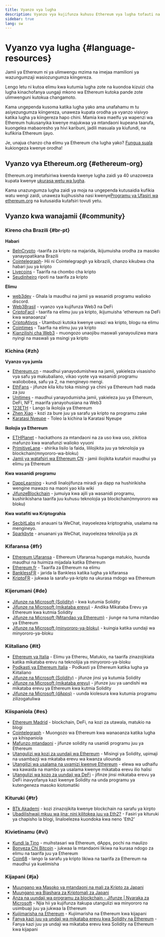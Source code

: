 ```yaml
---
title: Vyanzo vya lugha
description: Vyanzo vya kujifunza kuhusu Ethereum vya lugha tofauti na kiingereza
sidebar: true
lang: sw
---
```


# Vyanzo vya lugha {#language-resources}

Jamii ya Ethereum ni ya ulimwengu mzima na imejaa mamilioni ya wazungumzaji wasiozungumza kiingereza.

Lengo letu ni kutoa elimu kwa kutumia lugha zote na kuondoa kizuizi cha lugha kinachofanya uungaji mkono wa Ethereum kutoka pande zote ulimwenguni kutokua changamoto.

Kama ungependa kusoma katika lugha yako ama unafahamu m tu asiyezungumza kiingereza, unaweza kupata orodha ya vyanzo visivyo katika lugha ya kiingereza hapo chini. Mamia kwa maelfu ya wapenzi wa Ethereum hukusanyika kwenye majukwaa ya mtandaoni kupeana taarufa, kuongelea mabaoresho ya hivi karibuni, jadili masuala ya kiufundi, na kufikiria Ethereum ijayo.

Je, unajua chanzo cha elimu ya Ethereum cha lugha yako? [Fungua suala](https://github.com/ethereum/ethereum-org-website/issues/new/choose) kukiongeza kwenye orodha!

## Vyanzo vya Ethereum.org {#ethereum-org}

Ethereum.org imetafsiriwa kwenda kwenye lugha zaidi ya 40 unazoweza kupata kwenye [ukurasa wetu wa lugha](/languages).

Kama unazungumza lugha zaidi ya moja na ungependa kutusaidia kufikia watu wengi zaidi, unaweza kujihusisha nasi kwenye[Programu ya Ufasiri wa ethereum.org](/contributing/translation-program/#translation-program) na kutusaidia kutafsiri tovuti yetu.

## Vyanzo kwa wanajamii {#community}

### Kireno cha Brazili {#br-pt}

**Habari**

- [BelnCrypto](http://www.beincrypto.com.br) -taarifa za kripto na majarida, ikijumuisha orodha za masoko yanayopatikana Brazili
- [Cointelegraph](http://cointelegraph.com.br/category/analysis)- Hii ni Cointelegrapgh ya kibrazili, chanzo kikubwa cha habari juu ya kripto
- [Livecoins](http://www.livecoins.com.br/ethereum) - Taarifa na chombo cha kripto
- [Seudinheiro](http://www.seudinheiro.com/criptomoedas/) ripoti na taarifa za kripto

**Elimu**

- [web3dev](https://www.web3dev.com.br/) - Ghala la maudhui na jamii ya wasanidi programu walioko discord.
- [Web3Brasil](https://github.com/web3brasil/web3brasil) - vyanzo vya kujifunza Web3 na DeFi
- [CriptoFacil](http://www.criptofacil.com/ultimas-noticias/) - taarifa na elimu juu ya kripto, ikijumuisha 'ethereum na DeFi kwa wanaoanza'
- [CriptoAtivos](http://www.criptoativos.wiki.br/) - Utambuzi kutoka kwenye uwazi wa kripto, blogu na elimu
- [Cointimes](http://www.cointimes.com.br/) - Taarfia na elimu juu ya kripto
- [Kianzilishi cha Web3](https://docs.google.com/document/d/1X8PSTFH7FTw9J-gbKWM6Y430SWCBT8d4t4pJgFQHJ8E/) - muongozo unaojibu maswali yanayoulizwa mara nyingi na maswali ya msingi ya kripto

### Kichina {#zh}

**Vyanzo vya jumla**

- [Ethereum.cn](https://www.ethereum.cn/) - maudhui yanayodumishwa na jamii, yakieleza visasisho vya safu ya makubaliano, vikao vyote vya wasanidi programu waliobobea, safu ya 2, na mengineyo mengi.
- [EthFans](https://github.com/editor-Ajian/EthFans.org-annual-collected-works/) - jifunze kila kitu toka misingi ya chini ya Ethereum hadi mada za juu
- [Unitimes](https://mp.weixin.qq.com/s/tvloZSDBSOQN9zDQj_91kA) - maudhui yanayodumisha jamii, yakieleza juu ya Ethereum, DeFi, NFT, maarifa yanayohusiana na Web3
- [123ETH](https://123eth.org/) - Lango la ikolojia ya Ethereum
- [Zhen Xiao](http://zhenxiao.com/blockchain/) - kozi za bure juu ya sarafu ya kripto na programu zake
- [Karatasi Nyeupe](https://github.com/ethereum/wiki/wiki/[%E4%B8%AD%E6%96%87]-%E4%BB%A5%E5%A4%AA%E5%9D%8A%E7%99%BD%E7%9A%AE%E4%B9%A6) - Toleo la kichina la Karatasi Nyeupe

**Ikolojia ya Ethereum**

- [ETHPlanet](https://www.ethplanet.org/) - hackathons za mtandaoni na za uso kwa uso, zikitioa mafunzo kwa wanafunzi walioko vyuoni
- [PrimitiveLane](https://www.primitiveslane.org/) - shirika lisilo la faida, lililojikita juu ya teknolojia ya blockchain(mnyororo-wa-bloku)
- [Jamii ya watafsiri wa Ethereum CN](https://www.notion.so/Ethereum-Translation-Community-CN-05375fe0a94c4214acaf90f42ba40171) - jamii iliojikita kutafsiri maudhui ya elimu ya Ethereum

**Kwa wasanidi programu**

- [DappLearning](https://github.com/Dapp-Learning-DAO/Dapp-Learning) - kundi linalojifunza miradi ya dapp na hushirikisha wengine mawazo na maoni yao kila wiki
- [JifunzeBlockchain](https://learnblockchain.cn/) - jumuiya kwa ajili ya wasanidi programu, kushirikishana taarifa juu kuhusu teknolojia ya blockchain(mnyororo wa bloku)

**Kwa watafiti wa Kriptograhia**

- [SecbitLabs](https://mp.weixin.qq.com/s/69_tqBJpr_sbaKtR1sBRMw) ni anauani ta WeChat, inayoelezea kriptograhia, usalama na mengineyo.
- [Sparkbyte](https://mp.weixin.qq.com/s/9KgKTc_jtJ7bWKdbNPoqvQ) - anuanani ya WeChat, inayoelezea teknolijia ya zk

### Kifaransa {#fr}

- [Ethereum Ufaransa](https://www.ethereum-france.com/) - Ethereum Ufaransa hupanga matukio, huunda maudhui na huimiza mijadala katika Ethereum
- [Ethereum.fr](https://ethereum.fr/) - Taarifa za Ethereum na elimu
- [BanklessFR](https://banklessfr.substack.com/) - jarida la Bankless katika lugha ya kifaransa
- [KriptoFR](https://cryptofr.com/category/44/ethereum-general) - jukwaa la sarafu-ya-kripto na ukurasa mdogo wa Ethereum

### Kijerumani {#de}

- [Jifunze na Microsoft (Solidity)](https://docs.microsoft.com/de-de/learn/modules/blockchain-learning-solidity/) - kwa kutumia Solidity
- [Jifunze na Microsoft (mikataba erevu)](https://docs.microsoft.com/de-de/learn/modules/blockchain-solidity-ethereum-smart-contracts/) - Andika Mikataba Erevu ya Ethereum kwa kutmia Solidity
- [Jifunze na Microsoft (Mitandao ya Ethereum)](https://docs.microsoft.com/de-de/learn/modules/blockchain-ethereum-networks/) - jiunge na tuma mitandao ya Ethereum
- [Jifunze na Microsoft (minyororo-ya-bloku)](https://docs.microsoft.com/de-de/learn/paths/ethereum-blockchain-development/) - kuingia katika uundaji wa minyororo-ya-bloku

### Kiitaliano {#it}

- [Ethereum ya Italia](https://www.ethereum-italia.it/) - Elimu ya Ethereu, Matukio, na taarifa zinazojikiata katika mikataba erevu na teknolijia ya minyororo-ya-bloku
- [Podkasti ya Ethereum Italia](https://www.ethereum-italia.it/podcast/) - Podkasti ya Ethereum katika lugha ya Kiitaliano
- [Jifunze na Microsoft (Solidity)](https://docs.microsoft.com/it-it/learn/modules/blockchain-learning-solidity/) - jifunze jinsi ya kutumia Solidity
- [Jifunze na Microsoft (mikataba erevu)](https://docs.microsoft.com/it-it/learn/modules/blockchain-solidity-ethereum-smart-contracts/) - jifunze juu ya uandishi wa mikataba erevu ya Ethereum kwa kutmia Solidity
- [Jifunze na Microsoft (dApps)](https://docs.microsoft.com/it-it/learn/modules/blockchain-create-ui-decentralized-apps/) - uunda kiolesura kwa kutumia programu zilizogatuliwa

### Kiispaniola {#es}

- [Ethereum Madrid](https://ethereummadrid.com/) - blockchain, DeFi, na kozi za utawala, matukio na blogi
- [Cointelegraph](https://es.cointelegraph.com/ethereum-for-beginners) - Muongozo wa Ethereum kwa wanaoanza katika lugha ya kihispaniola
- [ Mafunzo mtandaoni](https://tutoriales.online/curso/solidity) - jifunze solidity na usanidi programu juu ya Ethereum
- [ Utangulizi wa kozi za uundaji wa Ethereum](https://youtube.com/playlist?list=PLTqiwJDd_R8y9pfUBjhkVa1IDMwyQz-fU) - Misingi ya Solidity, upimaji na usambazji wa mkataba erevu wa kwanza uliounda
- [Utangilizi wa usalama na uvamizi kwenye Ethereum](https://youtube.com/playlist?list=PLTqiwJDd_R8yHOvteko_DmUxUTMHnlfci) - elewa wa udhaifu wa kawaida na mambo ya usalama kwenye mikataba erevu ilio halisi
- [Utangulizi wa kozo za uundaji wa DeFi](https://youtube.com/playlist?list=PLTqiwJDd_R8zZiP9_jNdaPqA3HqoW2lrS) - jifinze jinsi mikataba erevu ya DeFi inavyofanya kazi kwenye Solidity na unda programu ya kutengeneza masoko kiotomatiki

### Kituruki {#tr}

- [BTk Akademi](https://www.btkakademi.gov.tr/portal/course/blokzincir-ve-kripto-paralar-10569#!/about) - kozi zinazojikita kwenye blockchain na sarafu ya kirpto
- [Ubadilishwaji mkuu wa jina: nini kilitokea juu ya Eth2?](https://miningturkiye.org/konu/ethereum-madenciligi-bitiyor-mu-onemli-gelisme.655/) - Fasiri ya kituruki ya chapisho la blogi, linaloelezea kuondoka kwa neno 'Eth2'

### Kivietinamu {#vi}

- [Kundi la Tino](https://wiki.tino.org/ethereum-la-gi/) - muihstasari wa Ethereum, dApps, pochi na maulizo
- [Bonyeza Chi Bitcoin](https://tapchibitcoin.io/tap-chi/tin-tuc-ethereum-eth) - jukwaa la mtandaoni likiwa na kurasa ndogo za elimu na taarifa juu ya Ethereum
- [Coin68](https://coin68.com/ethereum-tieu-diem/) - lango la sarafu ya kripto likiwa na taarifa za Ethereum na maudhui ya kuelimisha

### Kijapani {#ja}

- [Muungano wa Masoko ya mtandaoni na mali za Kripto za Japani](https://jvcea.or.jp/)
- [Muungano wa Biashara za Kriptomali za Japani](https://cryptocurrency-association.org/)
- [Anza na uundaji wa programu za blockchain - Jifunze | Nyaraka za Microsoft](https://docs.microsoft.com/ja-jp/learn/paths/ethereum-blockchain-development/) - Njia hii ya kujifunza itakupa utangulizi wa minyororo na usimbuaji juu ya jukwaa la Ethereum
- [Kujiimarisha na Ethereum](https://www.oreilly.co.jp/books/9784873118963/) - Kujiimarisha na Ethereum kwa kijapani
- [Fanya kazi juu ya undaji wa mikataba erevu kwa Solidity na Ethereum](https://www.oreilly.co.jp/books/9784873119342/) - Fanya kazi juu ya undaji wa mikataba erevu kwa Solidity na Ethereum kwa kijapani
